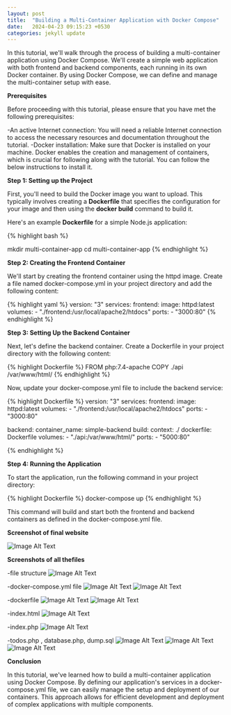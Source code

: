 ```yaml
---
layout: post
title:  "Building a Multi-Container Application with Docker Compose"
date:   2024-04-23 09:15:23 +0530
categories: jekyll update
---
```

In this tutorial, we'll walk through the process of building a multi-container application using Docker Compose. We'll create a simple web application with both frontend and backend components, each running in its own Docker container. By using Docker Compose, we can define and manage the multi-container setup with ease.


**Prerequisites**

Before proceeding with this tutorial, please ensure that you have met the following prerequisites:

-An active Internet connection: You will need a reliable Internet connection to access the necessary resources and documentation throughout the tutorial.
-Docker installation: Make sure that Docker is installed on your machine. Docker enables the creation and management of containers, which is crucial for following along with the tutorial. You can follow the below instructions to install it.

**Step 1: Setting up the Project**

First, you'll need to build the Docker image you want to upload. This typically involves creating a **Dockerfile** that specifies the configuration for your image and then using the **docker build** command to build it.

Here's an example **Dockerfile** for a simple Node.js application:

{% highlight bash %}

mkdir multi-container-app
cd multi-container-app
{% endhighlight %}


**Step 2:  Creating the Frontend Container**

We'll start by creating the frontend container using the httpd image. Create a file named docker-compose.yml in your project directory and add the following content:

{% highlight yaml %}
version: "3"
services:
  frontend:
    image: httpd:latest
    volumes:
      - "./frontend:/usr/local/apache2/htdocs"
    ports:
      - "3000:80"
{% endhighlight %}

**Step 3: Setting Up the Backend Container**

Next, let's define the backend container. Create a Dockerfile in your project directory with the following content:

{% highlight Dockerfile %}
FROM php:7.4-apache
COPY ./api /var/www/html/
{% endhighlight %}

Now, update your docker-compose.yml file to include the backend service:

{% highlight Dockerfile %}
version: "3"
services:
  frontend:
    image: httpd:latest
    volumes:
      - "./frontend:/usr/local/apache2/htdocs"
    ports:
      - "3000:80"

  backend:
    container_name: simple-backend
    build:
      context: ./
      dockerfile: Dockerfile
    volumes:
      - "./api:/var/www/html/"
    ports:
      - "5000:80"

{% endhighlight %}

**Step 4: Running the Application**

To start the application, run the following command in your project directory:

{% highlight Dockerfile %}
docker-compose up
{% endhighlight %}

This command will build and start both the frontend and backend containers as defined in the docker-compose.yml file.

**Screenshot of final website**

![Image Alt Text](/assets/images/final_website.png)

**Screenshots of all thefiles**

-file structure
![Image Alt Text](/assets/images/file_structure.png)

-docker-compose.yml file
![Image Alt Text](/assets/images/docker-compose1.png)
![Image Alt Text](/assets/images/docker-compose2.png)

-dockerfile
![Image Alt Text](/assets/images/Dockerfile1.png)
![Image Alt Text](/assets/images/Dockerfile2.png)

-index.html
![Image Alt Text](/assets/images/html_index.png)

-index.php
![Image Alt Text](/assets/images/php_index.png)

-todos.php , database.php, dump.sql
![Image Alt Text](/assets/images/php_todo.png)
![Image Alt Text](/assets/images/php_database_con.png)
![Image Alt Text](/assets/images/sql_dump.png)


**Conclusion**

In this tutorial, we've learned how to build a multi-container application using Docker Compose. By defining our application's services in a docker-compose.yml file, we can easily manage the setup and deployment of our containers. This approach allows for efficient development and deployment of complex applications with multiple components.


